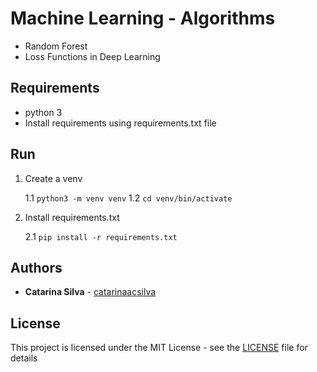 # Machine Learning - Algorithms

- Random Forest
- Loss Functions in Deep Learning

## Requirements

- python 3
- Install requirements using requirements.txt file

## Run

1. Create a venv

    1.1 `python3 -m venv venv` 
    1.2 `cd venv/bin/activate`

2. Install requirements.txt

    2.1 `pip install -r requirements.txt`

## Authors

* **Catarina Silva** - [catarinaacsilva](https://github.com/catarinaacsilva)

## License

This project is licensed under the MIT License - see the [LICENSE](LICENSE) file for details